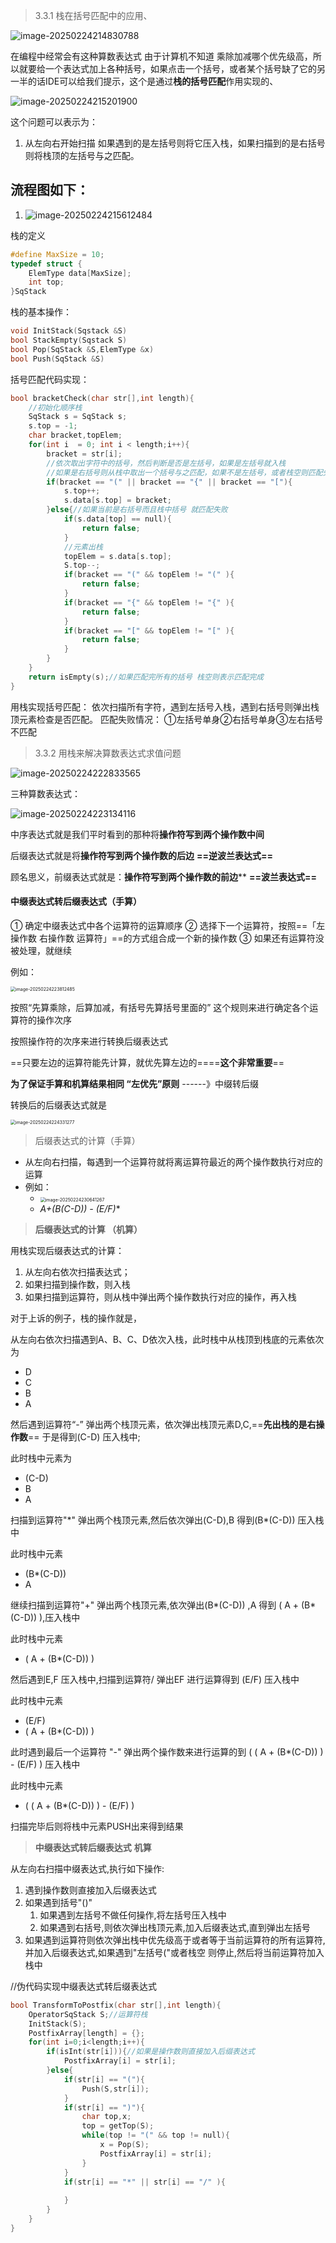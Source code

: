 > 3.3.1 栈在括号匹配中的应用、

![image-20250224214830788](../../image/数据结构/image-20250224214830788.png)

在编程中经常会有这种算数表达式 由于计算机不知道 乘除加减哪个优先级高，所以就要给一个表达式加上各种括号，如果点击一个括号，或者某个括号缺了它的另一半的话IDE可以给我们提示，这个是通过**栈的括号匹配**作用实现的、

![image-20250224215201900](../../image/数据结构/image-20250224215201900.png)

这个问题可以表示为：

1. 从左向右开始扫描 如果遇到的是左括号则将它压入栈，如果扫描到的是右括号则将栈顶的左括号与之匹配。

## 	**流程图如下：**

1. ![image-20250224215612484](../../image/数据结构/image-20250224215612484.png)

栈的定义

```C
#define MaxSize = 10;
typedef struct {
    ElemType data[MaxSize];
    int top;
}SqStack
```

栈的基本操作：

```C
void InitStack(Sqstack &S)
bool StackEmpty(Sqstack S)
bool Pop(SqStack &S,ElemType &x)
bool Push(SqStack &S)
```



括号匹配代码实现：

```C
bool bracketCheck(char str[],int length){
    //初始化顺序栈
    SqStack s = SqStack s;
    s.top = -1;
    char bracket,topElem;
    for(int i  = 0; int i < length;i++){
        bracket = str[i];
        //依次取出字符中的括号，然后判断是否是左括号，如果是左括号就入栈
        //如果是右括号则从栈中取出一个括号与之匹配，如果不是左括号，或者栈空则匹配失败
        if(bracket == "(" || bracket == "{" || bracket == "["){
            s.top++;
            s.data[s.top] = bracket;
        }else{//如果当前是右括号而且栈中括号 就匹配失败
            if(s.data[top] == null){
                return false;
            }
            //元素出栈
            topElem = s.data[s.top];
            S.top--;
            if(bracket == "(" && topElem != "(" ){
                return false;
            }
            if(bracket == "{" && topElem != "{" ){
                return false;
            }
            if(bracket == "[" && topElem != "[" ){
                return false;
            }
        }
    }
    return isEmpty(s);//如果匹配完所有的括号 栈空则表示匹配完成
}
```

用栈实现括号匹配：
依次扫描所有字符，遇到左括号入栈，遇到右括号则弹出栈顶元素检查是否匹配。
匹配失败情况：
①左括号单身②右括号单身③左右括号不匹配

> 3.3.2 用栈来解决算数表达式求值问题



![image-20250224222833565](../../image/数据结构/image-20250224222833565.png)

三种算数表达式：

![image-20250224223134116](../../image/数据结构/image-20250224223134116.png)

中序表达式就是我们平时看到的那种将**操作符写到两个操作数中间**

后缀表达式就是将**操作符写到两个操作数的后边** **==逆波兰表达式==**

顾名思义，前缀表达式就是：**操作符写到两个操作数的前边**** **==波兰表达式==**

#### 中缀表达式转后缀表达式（手算）

① 确定中缀表达式中各个运算符的运算顺序
② 选择下一个运算符，按照==「左操作数 右操作数 运算符」==的方式组合成一个新的操作数
③ 如果还有运算符没被处理，就继续 

例如：

<img src="../../image/数据结构/image-20250224223812485.png" alt="image-20250224223812485" style="zoom:50%;" />

按照“先算乘除，后算加减，有括号先算括号里面的” 这个规则来进行确定各个运算符的操作次序

按照操作符的次序来进行转换后缀表达式

==只要左边的运算符能先计算，就优先算左边的====**这个非常重要**== 

**为了保证手算和机算结果相同 “左优先”原则** ------》中缀转后缀

转换后的后缀表达式就是

<img src="../../image/数据结构/image-20250224224331277.png" alt="image-20250224224331277" style="zoom:50%;" />

> 后缀表达式的计算（手算）

- 从左向右扫描，每遇到一个运算符就将离运算符最近的两个操作数执行对应的运算
- 例如：
  - <img src="../../image/数据结构/image-20250224230641267.png" alt="image-20250224230641267" style="zoom:50%;" />
  - **A+(B*(C-D))  - (E/F)**

> **后缀表达式的计算 （机算）**

用栈实现后缀表达式的计算：

1. 从左向右依次扫描表达式；
2. 如果扫描到操作数，则入栈
3. 如果扫描到运算符，则从栈中弹出两个操作数执行对应的操作，再入栈	

对于上诉的例子，栈的操作就是，

从左向右依次扫描遇到A、B、C、D依次入栈，此时栈中从栈顶到栈底的元素依次为

- D
- C
- B
- A

然后遇到运算符“-” 弹出两个栈顶元素，依次弹出栈顶元素D,C,==**先出栈的是右操作数**== 于是得到(C-D) 压入栈中;

此时栈中元素为

- (C-D)
- B
- A

扫描到运算符"*" 弹出两个栈顶元素,然后依次弹出(C-D),B 得到(B\*(C-D)) 压入栈中

此时栈中元素

- (B\*(C-D)) 
- A

继续扫描到运算符"+" 弹出两个栈顶元素,依次弹出(B\*(C-D)) ,A 得到 ( A + (B\*(C-D)) ),压入栈中

此时栈中元素

- ( A + (B\*(C-D)) )

然后遇到E,F 压入栈中,扫描到运算符/ 弹出EF 进行运算得到 (E/F) 压入栈中

此时栈中元素

- (E/F)
- ( A + (B\*(C-D)) )

此时遇到最后一个运算符 "-" 弹出两个操作数来进行运算的到 ( ( A + (B\*(C-D)) ) - (E/F) ) 压入栈中

此时栈中元素

-  ( ( A + (B\*(C-D)) ) - (E/F) )

扫描完毕后则将栈中元素PUSH出来得到结果

> **中缀表达式转后缀表达式** **机算**

从左向右扫描中缀表达式,执行如下操作:

1. 遇到操作数则直接加入后缀表达式
2. 如果遇到括号"()"
   1. 如果遇到左括号不做任何操作,将左括号压入栈中
   2. 如果遇到右括号,则依次弹出栈顶元素,加入后缀表达式,直到弹出左括号
3. 如果遇到运算符则依次弹出栈中优先级高于或者等于当前运算符的所有运算符,并加入后缀表达式,如果遇到"左括号("或者栈空 则停止,然后将当前运算符加入栈中

//伪代码实现中缀表达式转后缀表达式

```C
bool TransformToPostfix(char str[],int length){
    OperatorSqStack S;//运算符栈
    InitStack(S);
    PostfixArray[length] = {};
    for(int i=0;i<length;i++){
        if(isInt(str[i])){//如果是操作数则直接加入后缀表达式
            PostfixArray[i] = str[i];
        }else{
            if(str[i] == "("){
                Push(S,str[i]);
            }
            if(str[i] == ")"){
                char top,x;
                top = getTop(S);
                while(top != "(" && top != null){
                    x = Pop(S);
                    PostfixArray[i] = str[i];
                }
            }
            if(str[i] == "*" || str[i] == "/" ){
                
            }
        }
    }
}
```

